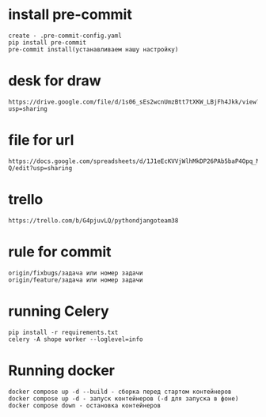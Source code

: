 # install pre-commit
    create - .pre-commit-config.yaml
    pip install pre-commit
    pre-commit install(устанавливаем нашу настройку)

# desk for draw
    https://drive.google.com/file/d/1s06_sEs2wcnUmzBtt7tXKW_LBjFh4Jkk/view?usp=sharing

# file for url
    https://docs.google.com/spreadsheets/d/1J1eEcKVVjWlhMkDP26PAb5baP4Opq_MPgAApUw9dK-Q/edit?usp=sharing

# trello
    https://trello.com/b/G4pjuvLQ/pythondjangoteam38

# rule for commit
    origin/fixbugs/задача или номер задачи
    origin/feature/задача или номер задачи

# running Celery
    pip install -r requirements.txt
    celery -A shope worker --loglevel=info

# Running docker
    docker compose up -d --build - сборка перед стартом контейнеров
    docker compose up -d - запуск контейнеров (-d для запуска в фоне)
    docker compose down - остановка контейнеров



